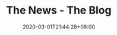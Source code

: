---
title: "The News - The Blog"
date: 2020-03-01T21:44:28+08:00
draft: false

# meta description
description: "Our motto is: Do More. Here you learn how to do just that."

# type
type : "blog"
---